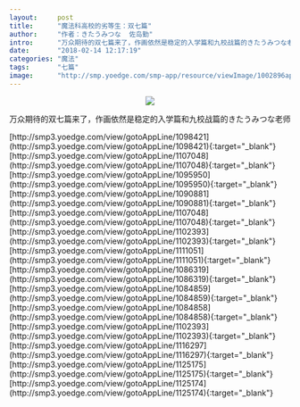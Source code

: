 ```yaml
---
layout:     post
title:      "魔法科高校的劣等生：双七篇"
author:     "作者：きたうみつな  佐岛勤"
intro:      "万众期待的双七篇来了，作画依然是稳定的入学篇和九校战篇的きたうみつな老师"
date:       "2018-02-14 12:17:19"
categories: "魔法"
tags:       "七篇"
image:      "http://smp.yoedge.com/smp-app/resource/viewImage/1002896appline.png"
---
```

<div style="text-align: center">
<p><img src="http://smp.yoedge.com/smp-app/resource/viewImage/1002896appline.png"/></p>
</div>
<p class="post-meta">
<span>万众期待的双七篇来了，作画依然是稳定的入学篇和九校战篇的きたうみつな老师</span>
</p>
[http://smp3.yoedge.com/view/gotoAppLine/1098421](http://smp3.yoedge.com/view/gotoAppLine/1098421){:target="_blank"}
[http://smp3.yoedge.com/view/gotoAppLine/1107048](http://smp3.yoedge.com/view/gotoAppLine/1107048){:target="_blank"}
[http://smp3.yoedge.com/view/gotoAppLine/1095950](http://smp3.yoedge.com/view/gotoAppLine/1095950){:target="_blank"}
[http://smp3.yoedge.com/view/gotoAppLine/1090881](http://smp3.yoedge.com/view/gotoAppLine/1090881){:target="_blank"}
[http://smp3.yoedge.com/view/gotoAppLine/1107048](http://smp3.yoedge.com/view/gotoAppLine/1107048){:target="_blank"}
[http://smp3.yoedge.com/view/gotoAppLine/1102393](http://smp3.yoedge.com/view/gotoAppLine/1102393){:target="_blank"}
[http://smp3.yoedge.com/view/gotoAppLine/1111051](http://smp3.yoedge.com/view/gotoAppLine/1111051){:target="_blank"}
[http://smp3.yoedge.com/view/gotoAppLine/1086319](http://smp3.yoedge.com/view/gotoAppLine/1086319){:target="_blank"}
[http://smp3.yoedge.com/view/gotoAppLine/1084859](http://smp3.yoedge.com/view/gotoAppLine/1084859){:target="_blank"}
[http://smp3.yoedge.com/view/gotoAppLine/1084858](http://smp3.yoedge.com/view/gotoAppLine/1084858){:target="_blank"}
[http://smp3.yoedge.com/view/gotoAppLine/1102393](http://smp3.yoedge.com/view/gotoAppLine/1102393){:target="_blank"}
[http://smp3.yoedge.com/view/gotoAppLine/1116297](http://smp3.yoedge.com/view/gotoAppLine/1116297){:target="_blank"}
[http://smp3.yoedge.com/view/gotoAppLine/1125175](http://smp3.yoedge.com/view/gotoAppLine/1125175){:target="_blank"}
[http://smp3.yoedge.com/view/gotoAppLine/1125174](http://smp3.yoedge.com/view/gotoAppLine/1125174){:target="_blank"}


